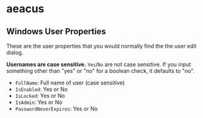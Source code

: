 # aeacus

## Windows User Properties

These are the user properties that you would normally find the the user edit dialog.

__Usernames are case sensitive.__ `Yes`/`No` are not case sensitive. If you input something other than "yes" or "no" for a boolean check, it defaults to "no".

- `FullName`: Full name of user (case sensitive)
- `IsEnabled`: Yes or No
- `IsLocked`: Yes or No
- `IsAdmin`: Yes or No
- `PasswordNeverExpires`: Yes or No
